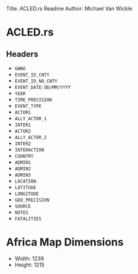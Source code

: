 Title: ACLED.rs Readme
Author: Michael Van Wickle

# ACLED.rs

## Headers
- `GWNO`
- `EVENT_ID_CNTY`
- `EVENT_ID_NO_CNTY`
- `EVENT_DATE`: `DD/MM/YYYY`
- `YEAR`
- `TIME_PRECISION`
- `EVENT_TYPE`
- `ACTOR1`
- `ALLY_ACTOR_1`
- `INTER1`
- `ACTOR2`
- `ALLY_ACTOR_2`
- `INTER2`
- `INTERACTION`
- `COUNTRY`
- `ADMIN1`
- `ADMIN2`
- `ADMIN3`
- `LOCATION`
- `LATITUDE`
- `LONGITUDE`
- `GEO_PRECISION`
- `SOURCE`
- `NOTES`
- `FATALITIES`

# Africa Map Dimensions
- Width: 1239
- Height: 1215